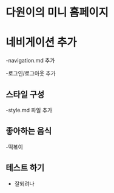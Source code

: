 # 다원이의 미니 홈페이지

# 네비게이션 추가

-navigation.md 추가

-로그인/로그아웃 추가

## 스타일 구성

-style.md 파일 추가

## 좋아하는 음식

-떡볶이

## 테스트 하기

- 잘되려나
